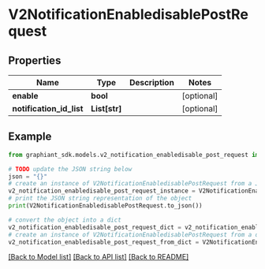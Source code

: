 # V2NotificationEnabledisablePostRequest


## Properties

Name | Type | Description | Notes
------------ | ------------- | ------------- | -------------
**enable** | **bool** |  | [optional] 
**notification_id_list** | **List[str]** |  | [optional] 

## Example

```python
from graphiant_sdk.models.v2_notification_enabledisable_post_request import V2NotificationEnabledisablePostRequest

# TODO update the JSON string below
json = "{}"
# create an instance of V2NotificationEnabledisablePostRequest from a JSON string
v2_notification_enabledisable_post_request_instance = V2NotificationEnabledisablePostRequest.from_json(json)
# print the JSON string representation of the object
print(V2NotificationEnabledisablePostRequest.to_json())

# convert the object into a dict
v2_notification_enabledisable_post_request_dict = v2_notification_enabledisable_post_request_instance.to_dict()
# create an instance of V2NotificationEnabledisablePostRequest from a dict
v2_notification_enabledisable_post_request_from_dict = V2NotificationEnabledisablePostRequest.from_dict(v2_notification_enabledisable_post_request_dict)
```
[[Back to Model list]](../README.md#documentation-for-models) [[Back to API list]](../README.md#documentation-for-api-endpoints) [[Back to README]](../README.md)


